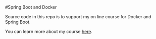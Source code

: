 #Spring Boot and Docker

Source code in this repo is to support my on line course for Docker and Spring Boot. 

You can learn more about my course [here](http://courses.springframework.guru).